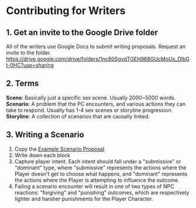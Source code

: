 # Contributing for Writers

## 1. Get an invite to the Google Drive folder
All of the writers use Google Docs to submit writing proposals. Request an invite to the folder.
https://drive.google.com/drive/folders/1nc80SgvdTGEH968GUcMoUs_DlbGt-0HC?usp=sharing

## 2. Terms
**Scene**: Basically just a specific sex scene. Usually 2000~5000 words.
**Scenario**: A problem that the PC encounters, and various actions they can take to respond. Usually has 1-4 sex scenes or storyline progression.
**Storyline**: A collection of scenarios that are causally linked.

## 3. Writing a Scenario
1. Copy the [Example Scenario Proposal](https://docs.google.com/document/d/13H24hE-WtXvRr4xDP8OKZf-9EXZPgULB6IYALxBLJFU/edit?usp=sharing)
2. Write down each block
3. Capture player intent. Each intent should fall under a "submissive" or "dominant" type, where "submissive" represents the actions where the Player doesn't get to choose what happens, and "dominant" represents the actions where the Player is attempting to influence the outcome.
4. Failing a scenario encounter will result in one of two types of NPC reactions: "forgiving" and "punishing" outcomes, which are respectively lighter and harsher punishments for the Player Character.

